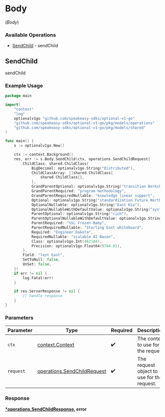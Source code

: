 # Body
(*Body*)

### Available Operations

* [SendChild](#sendchild) - sendChild

## SendChild

sendChild

### Example Usage

```go
package main

import(
	"context"
	"log"
	optionalv1go "github.com/speakeasy-sdks/optional-v1-go"
	"github.com/speakeasy-sdks/optional-v1-go/pkg/models/operations"
	"github.com/speakeasy-sdks/optional-v1-go/pkg/models/shared"
)

func main() {
    s := optionalv1go.New()

    ctx := context.Background()
    res, err := s.Body.SendChild(ctx, operations.SendChildRequest{
        ChildClass: shared.ChildClass{
            BigDecimal: optionalv1go.String("Distributed"),
            ChildClassArray: []shared.ChildClass{
                shared.ChildClass{},
            },
            GrandParentOptional: optionalv1go.String("transition Berkshire"),
            GrandParentRequired: "program methodology",
            GrandParentRequiredNullable: "knowledge linear support",
            Optional: optionalv1go.String("standardization Future Northwest"),
            OptionalNullable: optionalv1go.String("East Kia"),
            OptionalNullableWithDefaultValue: optionalv1go.String("system Bedfordshire"),
            ParentOptional: optionalv1go.String("rich"),
            ParentOptionalNullableWithDefaultValue: optionalv1go.String("Gasoline Electronic"),
            ParentRequired: "SSL Frozen Baby",
            ParentRequiredNullable: "Sterling East whiteboard",
            Required: "Engineer Dakota",
            RequiredNullable: "scalable AI Bacon",
            Class: optionalv1go.Int(462184),
            Precision: optionalv1go.Float64(9784.81),
        },
        Field: "lest East",
        SetToNull: false,
        UnSet: false,
    })
    if err != nil {
        log.Fatal(err)
    }

    if res.ServerResponse != nil {
        // handle response
    }
}
```

### Parameters

| Parameter                                                                  | Type                                                                       | Required                                                                   | Description                                                                |
| -------------------------------------------------------------------------- | -------------------------------------------------------------------------- | -------------------------------------------------------------------------- | -------------------------------------------------------------------------- |
| `ctx`                                                                      | [context.Context](https://pkg.go.dev/context#Context)                      | :heavy_check_mark:                                                         | The context to use for the request.                                        |
| `request`                                                                  | [operations.SendChildRequest](../../models/operations/sendchildrequest.md) | :heavy_check_mark:                                                         | The request object to use for the request.                                 |


### Response

**[*operations.SendChildResponse](../../models/operations/sendchildresponse.md), error**

